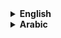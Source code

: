 <details>
<summary><b>English</b></summary>

## Who me ?
- **Hi, I'm NazF 🩸**
- **I'm <t:1204685100:R> ♾️**
- **I'm a programmer 🖥️ :**
  - **JavaScript** ![JavaScript](https://img.shields.io/badge/JavaScript-yellow?style=flat-square&logo=javascript&logoColor=white)
  - **Python** ![Python](https://img.shields.io/badge/Python-yellow?style=flat-square&logo=python&logoColor=white)
  - **HTML** ![HTML](https://img.shields.io/badge/HTML-yellow?style=flat-square&logo=html5&logoColor=white)
  - **CSS** ![CSS](https://img.shields.io/badge/CSS-yellow?style=flat-square&logo=css3&logoColor=white)
  - **PHP** ![PHP](https://img.shields.io/badge/PHP-yellow?style=flat-square&logo=php&logoColor=white)
- **Social media 🔓 :**
  - **Discord 🔰 :** 🔒
  - **Instagram 🔰 :** 🔒
  - **Other.. 🔰 :** 🔒

</details>

<details>
<summary><b>Arabic</b></summary>

## من أنا ؟
- **مرحبًا، أنا نازف 🩸**
- **عمري <t:1204685100:R> ♾️**
- **أنا مبرمج 🖥️ :**
  - **جافا سكريبت** ![JavaScript](https://img.shields.io/badge/JavaScript-yellow?style=flat-square&logo=javascript&logoColor=white)
  - **بايثون** ![Python](https://img.shields.io/badge/Python-yellow?style=flat-square&logo=python&logoColor=white)
  - **HTML** ![HTML](https://img.shields.io/badge/HTML-yellow?style=flat-square&logo=html5&logoColor=white)
  - **CSS** ![CSS](https://img.shields.io/badge/CSS-yellow?style=flat-square&logo=css3&logoColor=white)
  - **PHP** ![PHP](https://img.shields.io/badge/PHP-yellow?style=flat-square&logo=php&logoColor=white)
- **وسائل التواصل الاجتماعي 🔓 :**
  - **ديسكورد 🔰 :** 🔒
  - **إنستغرام 🔰 :** 🔒
  - **أخرى.. 🔰 :** 🔒

</details>
